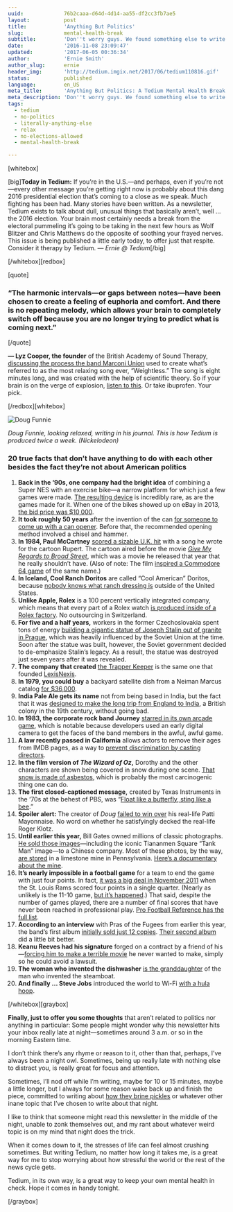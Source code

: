 ```yaml
---
uuid:             76b2caaa-d64d-4d14-aa55-df2cc3fb7ae5
layout:           post
title:            'Anything But Politics'
slug:             mental-health-break
subtitle:         'Don''t worry guys. We found something else to write about tonight besides the 2016 election. Relax. There are many interesting links here.'
date:             '2016-11-08 23:09:47'
updated:          '2017-06-05 00:36:34'
author:           'Ernie Smith'
author_slug:      ernie
header_img:       'http://tedium.imgix.net/2017/06/tedium110816.gif'
status:           published
language:         en_US
meta_title:       'Anything But Politics: A Tedium Mental Health Break'
meta_description: 'Don''t worry guys. We found something else to write about tonight besides the 2016 election. Relax. There are many interesting links here.'
tags:
  - tedium
  - no-politics
  - literally-anything-else
  - relax
  - no-elections-allowed
  - mental-health-break

---
```


[whitebox]

[big]**Today in Tedium:** If you’re in the U.S.—and perhaps, even if you’re not—every other message you’re getting right now is probably about this dang 2016 presidential election that’s coming to a close as we speak. Much fighting has been had. Many stories have been written. As a newsletter, Tedium exists to talk about dull, unusual things that basically aren’t, well … the 2016 election. Your brain most certainly needs a break from the electoral pummeling it’s going to be taking in the next few hours as Wolf Blitzer and Chris Matthews do the opposite of soothing your frayed nerves. This issue is being published a little early today, to offer just that respite. Consider it therapy by Tedium. *— Ernie @ Tedium*[/big]

[/whitebox][redbox]

[quote]
### “The harmonic intervals—or gaps between notes—have been chosen to create a feeling of euphoria and comfort. And there is no repeating melody, which allows your brain to completely switch off because you are no longer trying to predict what is coming next.”
[/quote]

**— Lyz Cooper, the founder** of the British Academy of Sound Therapy, [discussing the process the band Marconi Union](http://www.telegraph.co.uk/news/uknews/8830066/Band-creates-the-most-relaxing-tune-ever.html) used to create what’s referred to as the most relaxing song ever, “Weightless.” The song is eight minutes long, and was created with the help of scientific theory. So if your brain is on the verge of explosion, [listen to this](https://www.youtube.com/watch?v=UfcAVejslrU). Or take ibuprofen. Your pick.

[/redbox][whitebox]

![Doug Funnie](http://tedium.imgix.net/2017/06/1103_funnie.jpg)

*Doug Funnie, looking relaxed, writing in his journal. This is how Tedium is produced twice a week. (Nickelodeon)*

### 20 true facts that don’t have anything to do with each other besides the fact they’re not about American politics

1. **Back in the ‘90s, one company had the bright idea** of combining a Super NES with an exercise bike—a narrow platform for which just a few games were made. [The resulting device](http://snescentral.com/article.php?id=0793) is incredibly rare, as are the games made for it. When one of the bikes showed up on eBay in 2013, [the bid price was $10,000](http://www.retrocollect.com/News/get-fit-with-super-nintendo-rarity-exertainment-life-cycle-a-mountain-bike-rallyspeed-racer.html).
2. **It took roughly 50 years** after the invention of the can [for someone to come up with a can opener](http://connecticuthistory.org/the-first-us-can-opener-today-in-history/). Before that, the recommended opening method involved a chisel and hammer.
3. **In 1984, Paul McCartney** [scored a sizable U.K. hit](http://tedium.co/2016/03/10/george-martin-beatles-obscure-culture/#3) with a song he wrote for the cartoon Rupert. The cartoon aired before the movie [*Give My Regards to Broad Street*](http://amzn.to/21lqpVN), which was a movie he released that year that he really shouldn’t have. (Also of note: The film [inspired a Commodore 64 game](http://www.macca-central.com/macca-games/game_c64_gmrtb.php) of the same name.)
4. **In Iceland, Cool Ranch Doritos** are called “Cool American” Doritos, because [nobody knows what ranch dressing is](http://tedium.co/2015/03/17/ranch-dressing-lets-get-sauced/) outside of the United States.
5. **Unlike Apple, Rolex** is a 100 percent vertically integrated company, which means that every part of a Rolex watch [is produced inside of a Rolex factory](http://tedium.co/2015/03/12/apple-watch-haters-you-probably-dont-understand-watches/). No outsourcing in Switzerland.
6. **For five and a half years,** workers in the former Czechoslovakia spent tons of energy [building a gigantic statue of Joseph Stalin out of granite in Prague](http://www.radio.cz/en/section/curraffrs/worlds-biggest-stalin-monument-would-have-turned-50-on-may-day), which was heavily influenced by the Soviet Union at the time. Soon after the statue was built, however, the Soviet government decided to de-emphasize Stalin’s legacy. As a result, the statue was destroyed just seven years after it was revealed.
7. **The company that created** [the Trapper Keeper](http://tedium.co/2016/01/05/trapper-keeper-contraband/) is the same one that founded [LexisNexis](http://www.lexisnexis.com/en-us/gateway.page).
8. **In 1979, you could buy** a backyard satellite dish from a Neiman Marcus catalog [for $36,000](http://tedium.co/2015/08/27/early-satellite-dish-history/).
9. **India Pale Ale gets its name** not from being based in India, but the fact that it was [designed to make the long trip from England to India](https://www.theguardian.com/lifeandstyle/2015/jan/30/brief-history-of-ipa-india-pale-ale-empire-drinks), a British colony in the 19th century, without going bad.
10. **In 1983, the corporate rock band Journey** [starred in its own arcade game](http://tedium.co/2016/01/28/retro-video-games-featuring-rock-stars/), which is notable because developers used an early digital camera to get the faces of the band members in the awful, awful game.
11. **A law recently passed in California** allows actors to remove their ages from IMDB pages, as a way to [prevent discrimination by casting directors](http://www.slate.com/blogs/the_slatest/2016/09/26/california_age_discrimination_law_is_unconstitutional_censorship.html).
12. **In the film version of *The Wizard of Oz*,** Dorothy and the other characters are shown being covered in snow during one scene. [That snow is made of asbestos](http://tedium.co/2016/07/28/asbestos-danger-risk-litigation-history/), which is probably the most carcinogenic thing one can do.
13. **The first closed-captioned message,** created by Texas Instruments in the ‘70s at the behest of PBS, was “[Float like a butterfly, sting like a bee](https://www.depo.com/inventor.html).”
14. **Spoiler alert:** The creator of *Doug* [failed to win over](http://www.ew.com/article/2016/08/09/doug-patti-ending) his real-life Patti Mayonnaise. No word on whether he satisfyingly decked the real-life Roger Klotz.
15. **Until earlier this year,** Bill Gates owned millions of classic photographs. [He sold those images](http://variety.com/2016/digital/asia/bill-gates-corbis-images-sold-to-visual-china-1201687743/)—including the iconic Tiananmen Square “Tank Man” image—to a Chinese company. Most of these photos, by the way, [are stored](http://www.popphoto.com/news/2011/12/rare-look-corbis-massive-underground-photo-storage-facility) in a limestone mine in Pennsylvania. [Here’s a documentary about the mine](http://www.nowseethis.org/invisiblephoto/posts/2).
16. **It’s nearly impossible in a football game** for a team to end the game with just four points. In fact, [it was a big deal in November 2011](http://www.espn.com/nfl/recap/_/gameId/311106022) when the St. Louis Rams scored four points in a single quarter.  (Nearly as unlikely is the 11-10 game, [but it’s happened](http://blogs.wsj.com/numbers/how-unlikely-was-the-historic-11-10-score-458/).) That said, despite the number of games played, there are a number of final scores that have never been reached in professional play. [Pro Football Reference has the full list](http://www.pro-football-reference.com/boxscores/missing-scores.htm).
17. **According to an interview** with Pras of the Fugees from earlier this year, the band’s first album [initially sold just 12 copies](https://www.youtube.com/watch?v=Pa5ozQOcYAQ). [Their second album](http://amzn.to/2flbV8H) did a little bit better.
18. **Keanu Reeves had his signature** forged on a contract by a friend of his—[forcing him to make a terrible movie](http://tedium.co/2015/11/03/contractually-obligated-to-suck/#thattimekeanureeveswastrickedintomakingaterriblemovie) he never wanted to make, simply so he could avoid a lawsuit.
19. **The woman who invented the dishwasher** [is the granddaughter](http://www.independent.co.uk/life-style/gadgets-and-tech/features/the-secret-history-of-the-dishwasher-2119320.html) of the man who invented the steamboat.
20. **And finally … Steve Jobs** introduced the world to Wi-Fi [with a hula hoop](http://tedium.co/2016/03/24/hotel-psychology-amenities-analysis/#theriseandfallofthefirsthotelwirelesscompanyandhowstevejobssoldwifiwithahulahoop).

[/whitebox][graybox]

**Finally, just to offer you some thoughts** that aren’t related to politics nor anything in particular: Some people might wonder why this newsletter hits your inbox really late at night—sometimes around 3 a.m. or so in the morning Eastern time.

I don’t think there’s any rhyme or reason to it, other than that, perhaps, I’ve always been a night owl. Sometimes, being up really late with nothing else to distract you, is really great for focus and attention.

Sometimes, I’ll nod off while I’m writing, maybe for 10 or 15 minutes, maybe a little longer, but I always for some reason wake back up and finish the piece, committed to writing about [how they brine pickles](http://www.thekitchn.com/how-to-make-dill-pickles-cooking-lessons-from-the-kitchn-193350) or whatever other inane topic that I’ve chosen to write about that night.

I like to think that someone might read this newsletter in the middle of the night, unable to zonk themselves out, and my rant about whatever weird topic is on my mind that night does the trick.

When it comes down to it, the stresses of life can feel almost crushing sometimes. But writing Tedium, no matter how long it takes me, is a great way for me to stop worrying about how stressful the world or the rest of the news cycle gets.

Tedium, in its own way, is a great way to keep your own mental health in check. Hope it comes in handy tonight.

[/graybox]
